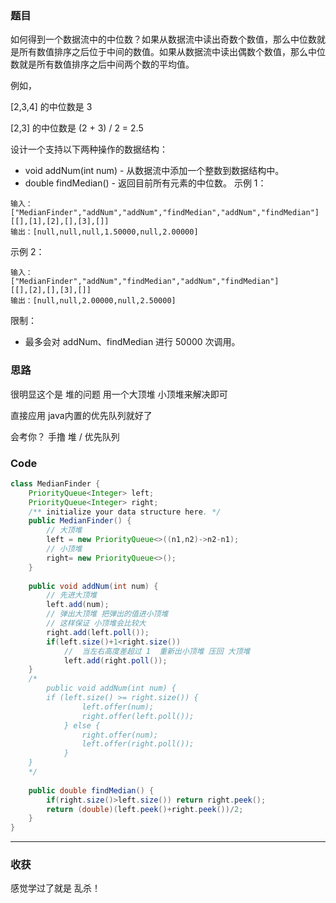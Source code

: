 ### 题目
如何得到一个数据流中的中位数？如果从数据流中读出奇数个数值，那么中位数就是所有数值排序之后位于中间的数值。如果从数据流中读出偶数个数值，那么中位数就是所有数值排序之后中间两个数的平均值。

例如，

[2,3,4] 的中位数是 3

[2,3] 的中位数是 (2 + 3) / 2 = 2.5

设计一个支持以下两种操作的数据结构：

- void addNum(int num) - 从数据流中添加一个整数到数据结构中。
- double findMedian() - 返回目前所有元素的中位数。
示例 1：
```
输入：
["MedianFinder","addNum","addNum","findMedian","addNum","findMedian"]
[[],[1],[2],[],[3],[]]
输出：[null,null,null,1.50000,null,2.00000]
```
示例 2：
```
输入：
["MedianFinder","addNum","findMedian","addNum","findMedian"]
[[],[2],[],[3],[]]
输出：[null,null,2.00000,null,2.50000]
```

限制：

- 最多会对 addNum、findMedian 进行 50000 次调用。

### 思路

很明显这个是 堆的问题 用一个大顶堆 小顶堆来解决即可

直接应用 java内置的优先队列就好了

会考你？ 手撸 堆 / 优先队列
### Code
```java
class MedianFinder {
    PriorityQueue<Integer> left;
    PriorityQueue<Integer> right;
    /** initialize your data structure here. */
    public MedianFinder() {
        // 大顶堆
        left = new PriorityQueue<>((n1,n2)->n2-n1);
        // 小顶堆
        right= new PriorityQueue<>();
    }
    
    public void addNum(int num) {
        // 先进大顶堆
        left.add(num);
        // 弹出大顶堆 把弹出的值进小顶堆
        // 这样保证 小顶堆会比较大
        right.add(left.poll());
        if(left.size()+1<right.size())
            //  当左右高度差超过 1  重新出小顶堆 压回 大顶堆 
            left.add(right.poll());
    }
    /*
        public void addNum(int num) {
        if (left.size() >= right.size()) {
                left.offer(num);
                right.offer(left.poll());
            } else {
                right.offer(num);
                left.offer(right.poll());
            }
    }
    */
    
    public double findMedian() {
        if(right.size()>left.size()) return right.peek();
        return (double)(left.peek()+right.peek())/2;
    }
}
```
*** 
### 收获

感觉学过了就是 乱杀！
